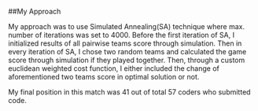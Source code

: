 ##My Approach

My approach was to use Simulated Annealing(SA) technique where max. number of iterations was set to 4000. Before the first iteration of SA, I initialized results of all pairwise teams score through simulation. Then in every iteration of SA, I chose two random teams and calculated the game score through simulation if they played together. Then, through a custom euclidean weighted cost function, I either included the change of aforementioned two teams score in optimal solution or not.

My final position in this match was 41 out of total 57 coders who submitted code.
